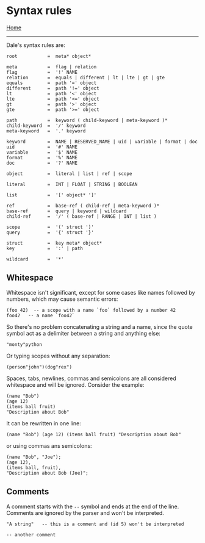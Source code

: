 # Syntax rules

[Home](../README.md)

---

Dale's syntax rules are:

```
root           =  meta* object*

meta           =  flag | relation
flag           =  '!' NAME
relation       =  equals | different | lt | lte | gt | gte
equals         =  path '=' object
different      =  path '!=' object
lt             =  path '<' object
lte            =  path '<=' object
gt             =  path '>' object
gte            =  path '>=' object

path           =  keyword ( child-keyword | meta-keyword )*
child-keyword  =  '/' keyword
meta-keyword   =  '.' keyword

keyword        =  NAME | RESERVED_NAME | uid | variable | format | doc
uid            =  '#' NAME
variable       =  '$' NAME
format         =  '%' NAME
doc            =  '?' NAME

object         =  literal | list | ref | scope

literal        =  INT | FLOAT | STRING | BOOLEAN

list           =  '[' object* ']'

ref            =  base-ref ( child-ref | meta-keyword )*
base-ref       =  query | keyword | wildcard
child-ref      =  '/' ( base-ref | RANGE | INT | list )

scope          =  '(' struct ')'
query          =  '{' struct '}'

struct         =  key meta* object*
key            =  ':' | path

wildcard       =  '*'
```

## Whitespace

Whitespace isn't significant, except for some cases like names followed by numbers, which may cause semantic errors:

```
(foo 42)  -- a scope with a name `foo` followed by a number 42
foo42   -- a name `foo42`
```

So there's no problem concatenating a string and a name, since the quote symbol act as a delimiter between a string and anything else:

```
"monty"python
```

Or typing scopes without any separation:

```
(person"john")(dog"rex")
```

Spaces, tabs, newlines, commas and semicolons are all considered whitespace and will be ignored. Consider the example:

```
(name "Bob")
(age 12)
(items ball fruit)
"Description about Bob"
```

It can be rewritten in one line:

```
(name "Bob") (age 12) (items ball fruit) "Description about Bob"
```

or using commas ans semicolons:

```
(name "Bob", "Joe");
(age 12),
(items ball, fruit),
"Description about Bob (Joe)";
```


## Comments

A comment starts with the `--` symbol and ends at the end of the line. Comments are ignored by the parser and won't be interpreted.

```
"A string"   -- this is a comment and (id 5) won't be interpreted

-- another comment
```
